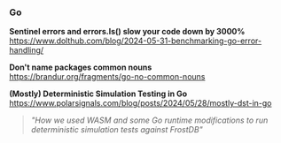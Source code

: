 ### Go

**Sentinel errors and errors.Is() slow your code down by 3000%**  
https://www.dolthub.com/blog/2024-05-31-benchmarking-go-error-handling/

**Don't name packages common nouns**  
https://brandur.org/fragments/go-no-common-nouns

**(Mostly) Deterministic Simulation Testing in Go**  
https://www.polarsignals.com/blog/posts/2024/05/28/mostly-dst-in-go

> _"How we used WASM and some Go runtime modifications to run deterministic
> simulation tests against FrostDB"_

